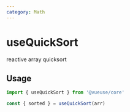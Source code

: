 ```yaml
---
category: Math
---
```


# useQuickSort

reactive array quicksort

## Usage

```ts
import { useQuickSort } from '@vueuse/core'

const { sorted } = useQuickSort(arr)
```
